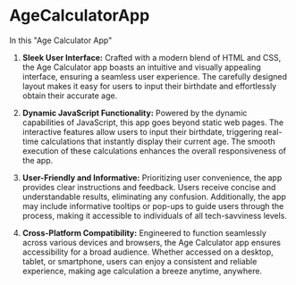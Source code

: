 # AgeCalculatorApp

In this "Age Calculator App"

1. **Sleek User Interface:** Crafted with a modern blend of HTML and CSS, the Age Calculator app boasts an intuitive and visually appealing interface, ensuring a seamless user experience. The carefully designed layout makes it easy for users to input their birthdate and effortlessly obtain their accurate age.

2. **Dynamic JavaScript Functionality:** Powered by the dynamic capabilities of JavaScript, this app goes beyond static web pages. The interactive features allow users to input their birthdate, triggering real-time calculations that instantly display their current age. The smooth execution of these calculations enhances the overall responsiveness of the app.

3. **User-Friendly and Informative:** Prioritizing user convenience, the app provides clear instructions and feedback. Users receive concise and understandable results, eliminating any confusion. Additionally, the app may include informative tooltips or pop-ups to guide users through the process, making it accessible to individuals of all tech-savviness levels.

4. **Cross-Platform Compatibility:** Engineered to function seamlessly across various devices and browsers, the Age Calculator app ensures accessibility for a broad audience. Whether accessed on a desktop, tablet, or smartphone, users can enjoy a consistent and reliable experience, making age calculation a breeze anytime, anywhere.
